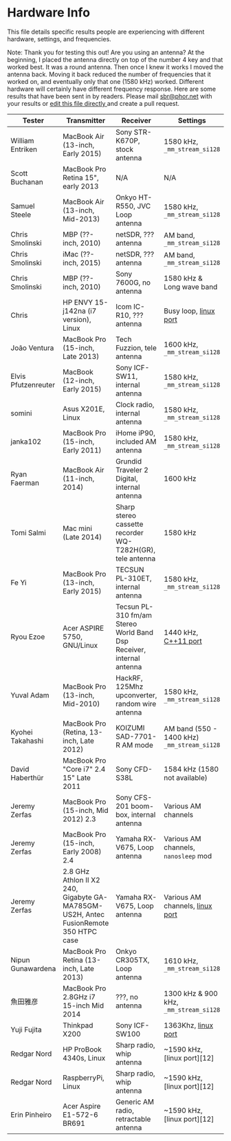 Hardware Info
==============
This file details specific results people are experiencing with different hardware, settings, and frequencies.

Note: Thank you for testing this out! Are you using an antenna? At the beginning, I placed the antenna directly on top of the number 4 key and that worked best. It was a round antenna. Then once I knew it works I moved the antenna back. Moving it back reduced the number of frequencies that it worked on, and eventually only that one (1580 kHz) worked. Different hardware will certainly have different frequency response. Here are some results that have been sent in by readers. Please mail sbr@phor.net with your results or [edit this file directly ](https://github.com/fulldecent/system-bus-radio/edit/master/HARDWARE-INFO.md) and create a pull request.

| Tester                 | Transmitter                           | Receiver                        | Settings                      | Result                                                          |
| ---------------------- | ------------------------------------- | ------------------------------- | ----------------------------- | --------------------------------------------------------------- |
| William Entriken       | MacBook Air (13-inch, Early 2015)     | Sony STR-K670P, stock antenna   | 1580 kHz, `_mm_stream_si128`  | 2m open air, 1m thru drywall https://youtu.be/caGPmyMLYUI       |
| Scott Buchanan         | MacBook Pro Retina 15", early 2013    | N/A                             | N/A                           | Audible sound from computer https://goo.gl/ll3PxH               |
| Samuel Steele          | MacBook Air (13-inch, Mid-2013)       | Onkyo HT-R550, JVC Loop antenna | 1580 kHz, `_mm_stream_si128`  | Very clear at 2", only noise past 6"                            |
| Chris Smolinski        | MBP (??-inch, 2010)                   | netSDR, ??? antenna             | AM band, `_mm_stream_si128`   | No signal found anywhere on AM band                             |
| Chris Smolinski        | iMac (??-inch, 2015)                  | netSDR, ??? antenna             | AM band, `_mm_stream_si128`   | No signal found anywhere on AM band                             |
| Chris Smolinski        | MBP (??-inch, 2010)                   | Sony 7600G, no antenna          | 1580 kHz & Long wave band     | 4" clear, https://youtu.be/l8AYHnF8ZrA                          |
| Chris                  | HP ENVY 15-j142na (i7 version), Linux | Icom IC-R10, ??? antenna        | Busy loop, [linux port][1]    | Audible, noisy, not sure distance https://youtu.be/TXkh1ANSFGw  |
| João Ventura           | MacBook Pro (15-inch, Late 2013)      | Tech Fuzzion, tele antenna      | 1600 kHz, `_mm_stream_si128`  | Few inches https://youtu.be/oXAeGZaka7o                         |
| Elvis Pfutzenreuter    | MacBook (12-inch, Early 2015)         | Sony ICF-SW11, internal antenna | 1580 kHz, `_mm_stream_si128`  | Up to 2m, recommends turning off mains & light                  |
| somini                 | Asus X201E, Linux                     | Clock radio, internal antenna   | 1580 kHz, `_mm_stream_si128`  | A few inches https://youtu.be/Nroc2BtO6NU                       |
| janka102               | MacBook Pro (15-inch, Early 2011)     | iHome iP90, included AM antenna | 1580 kHz, `_mm_stream_si128`  | Several inches https://youtu.be/qN9D3bxkbXk                     |
| Ryan Faerman           | MacBook Air (11-inch, 2014)           | Grundid Traveler 2 Digital, internal antenna | 1600 kHz         | ~6-8 inches                                                     |
| Tomi Salmi             | Mac mini (Late 2014)                  | Sharp stereo cassette recorder WQ-T282H(GR), tele antenna | 1580 kHz  | Few inches, Audible, Noisy                                |
| Fe Yi                  | MacBook Pro (13-inch, Early 2015)     | TECSUN PL-310ET, internal antenna | 1580 kHz, `_mm_stream_si128`| ~10cm Above Keyboard                                            |
| Ryou Ezoe              | Acer ASPIRE 5750, GNU/Linux           | Tecsun PL-310 fm/am Stereo World Band Dsp Receiver, internal antenna | 1440 kHz, [C++11 port][2] | 30 cm                          |
| Yuval Adam             | MacBook Pro (13-inch, Mid-2010)       | HackRF, 125Mhz upconverter, random wire antenna | 1580 kHz, `_mm_stream_si128` | No discernible signal                            |
| Kyohei Takahashi       | MacBook Pro (Retina, 13-inch, Late 2012) | KOIZUMI SAD-7701-R AM mode | AM band (550 - 1400 kHz) `_mm_stream_si128`   | 30cm, https://youtu.be/RJlOnoK5WpQ                |
| David Haberthür        | MacBook Pro "Core i7" 2.4 15" Late 2011 | Sony CFD-S38L              | 1584 kHz (1580 not available) | Some cm                                                            |
| Jeremy Zerfas          | MacBook Pro (15-inch, Mid 2012) 2.3   | Sony CFS-201 boom-box, internal antenna | Various AM channels   | Up to 6 feet                                                    |
| Jeremy Zerfas          | MacBook Pro (15-inch, Early 2008) 2.4 | Yamaha RX-V675, Loop antenna    | Various AM channels, `nanosleep` mod        | Up to 7 feet, definitely farther than Mid 2012 model w/ same rcvr |
| Jeremy Zerfas          |  2.8 GHz Athlon II X2 240, Gigabyte GA-MA785GM-US2H, Antec FusionRemote 350 HTPC case | Yamaha RX-V675, Loop antenna | Various AM channels, [linux port][3] | Up to 6" from the processor|
| Nipun Gunawardena      | MacBook Pro Retina (13-inch, Late 2013) | Onkyo CR305TX, Loop antenna   | 1610 kHz, `_mm_stream_si128`  | Audible, ?? inches                                              |
| 魚田雅彦                | MacBook Pro 2.8GHz i7 15-inch Mid 2014 | ???, no antenna                | 1300 kHz & 900 kHz, `_mm_stream_si128` | 6 inches, https://twitter.com/muota_here/status/704924596802342913 |
| Yuji Fujita            | Thinkpad X200                          | Sony ICF-SW100                 | 1363Khz, [linux port][1]      | 0.5m https://youtu.be/li9hHM4NkWA                               |
| Redgar Nord            | HP ProBook 4340s, Linux               | Sharp radio, whip antenna       | ~1590 kHz, [linux port][12]   | 6-7", very orientation dependent                                |
| Redgar Nord            | RaspberryPi, Linux                     | Sharp radio, whip antenna       | ~1590 kHz, [linux port][12]   | No signal at all                                               |
| Erin Pinheiro          | Acer Aspire E1-572-6 BR691  | Generic AM radio, retractable antenna | ~1590 kHz, [linux port][12]   | Slightly noisy result, 10-20cm - `https://dl.dropboxusercontent.com/u/9435923/code/audio_2016-03-02_18-24-30.ogg`

[1]: https://github.com/anfractuosity/system-bus-radio/blob/master/main.c
[2]: https://github.com/EzoeRyou/system-bus-radio/blob/master/main.cpp
[3]: https://github.com/fulldecent/system-bus-radio/pull/3
[4]: https://github.com/fulldecent/system-bus-radio/pull/12
